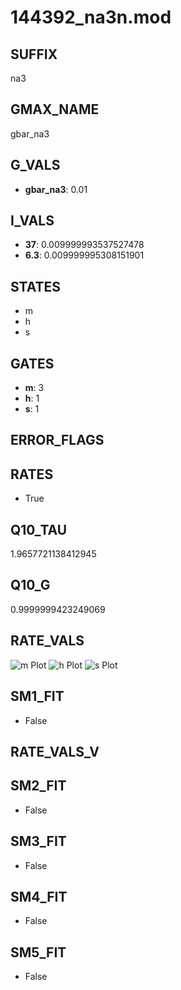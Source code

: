 # 144392_na3n.mod

## SUFFIX

na3

## GMAX_NAME

gbar_na3

## G_VALS

- **gbar_na3**: 0.01

## I_VALS

- **37**: 0.009999993537527478
- **6.3**: 0.009999995308151901

## STATES

- m
- h
- s

## GATES

- **m**: 3
- **h**: 1
- **s**: 1

## ERROR_FLAGS


## RATES

- True

## Q10_TAU

1.9657721138412945

## Q10_G

0.9999999423249069

## RATE_VALS

![m Plot](/Users/pbozelos/Dropbox/icg-Chai-Panos/supermodels/output_markdown_files/Na/144392_na3n.mod/images/m.png)
![h Plot](/Users/pbozelos/Dropbox/icg-Chai-Panos/supermodels/output_markdown_files/Na/144392_na3n.mod/images/h.png)
![s Plot](/Users/pbozelos/Dropbox/icg-Chai-Panos/supermodels/output_markdown_files/Na/144392_na3n.mod/images/s.png)

## SM1_FIT

- False

## RATE_VALS_V

## SM2_FIT

- False

## SM3_FIT

- False

## SM4_FIT

- False

## SM5_FIT

- False

